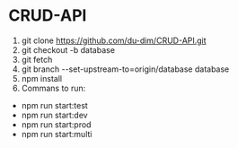 # CRUD-API
1. git clone https://github.com/du-dim/CRUD-API.git
2. git checkout -b database
3. git fetch
4. git branch --set-upstream-to=origin/database database
6. npm install
7. Commans to run:
- npm run start:test
- npm run start:dev
- npm run start:prod
- npm run start:multi

